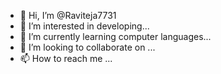 - 👋 Hi, I’m @Raviteja7731
- 👀 I’m interested in developing...
- 🌱 I’m currently learning computer languages...
- 💞️ I’m looking to collaborate on ...
- 📫 How to reach me ...

<!---
Raviteja7731/Raviteja7731 is a ✨ special ✨ repository because its `README.md` (this file) appears on your GitHub profile.
You can click the Preview link to take a look at your changes.
--->
